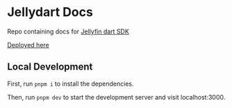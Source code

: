 # Jellydart Docs

Repo containing docs for [Jellyfin dart SDK](https://github.com/RA341/jellydart)

[Deployed here](https://jellydart-docs.vercel.app/another)

## Local Development

First, run `pnpm i` to install the dependencies.

Then, run `pnpm dev` to start the development server and visit localhost:3000.
